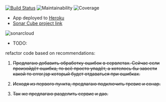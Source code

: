 [![Build Status](https://travis-ci.org/artemzi/stc12hw21.svg?branch=master)](https://travis-ci.org/artemzi/stc12hw21)
![Maintainability](https://sonarcloud.io/api/project_badges/measure?project=stc12hw21-key&metric=sqale_rating)
![Coverage](https://sonarcloud.io/api/project_badges/measure?project=stc12hw21-key&metric=coverage)

* App deployed to [Heroku](https://stc12hw21.herokuapp.com)
* [Sonar Cube project link](https://sonarcloud.io/dashboard?id=stc12hw21-key)

![sonarcloud](https://sonarcloud.io/api/project_badges/quality_gate?project=stc12hw21-key)

- TODO:

refactor code based on recommendations:

1) ~~Предлагаю добавить обработку ошибок в сервлетах. Сейчас если произойдёт ошибка, 
то всё просто упадёт, а хотелось бы завести какой то error.jsp который будет отдаваться при ошибках.~~

2) ~~Исходя из первого пункта, предлагаю подключить тревис и сонар.~~

3) ~~Так же предлагаю разделить сервис и дао.~~
